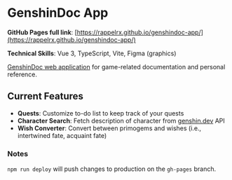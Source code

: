# GenshinDoc App

**GitHub Pages full link**: [https://rappelrx.github.io/genshindoc-app/](https://rappelrx.github.io/genshindoc-app/)

**Technical Skills**: Vue 3, TypeScript, Vite, Figma (graphics)

[GenshinDoc web application](https://rappelrx.github.io/genshindoc-app/) for game-related documentation and personal reference.

## Current Features
- **Quests**: Customize to-do list to keep track of your quests
- **Character Search**: Fetch description of character from [genshin.dev](https://genshin.dev/) API
- **Wish Converter**: Convert between primogems and wishes (i.e., intertwined fate, acquaint fate)

### Notes
`npm run deploy` will push changes to production on the `gh-pages` branch.
